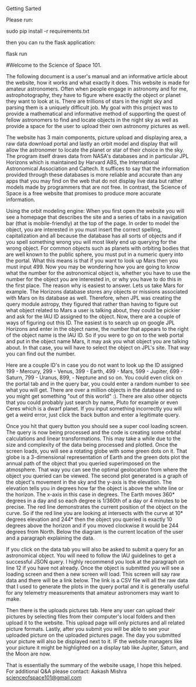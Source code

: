 Getting Sarted

Please run:

sudo pip install -r requirements.txt

then you can ru the flask application:

flask run


#Welcome to the Science of Space 101.

The following document is a user's manual and an informative article about the website, how it works and what exactly it does. This website is made for amateur astronomers. Often when people engage in astronomy and for me, astrophotography, they have to figure where exactly the object or planet they want to look at is. There are trillions of stars in the night sky and parsing them is a uniquely difficult job. My goal with this project was to provide a mathematical and informative method of supporting the quest of fellow astronomers to find and locate objects in the night sky as well as provide a space for the user to upload their own astronomy pictures as well.

The website has 3 main components, picture upload and displaying area, a raw data download portal and lastly an orbit model and display that will allow the astronomer to locate the planet or star of their choice in the sky. The program itself draws data from NASA's databases and in particular JPL Horizons which is maintained by Harvard ABS, the International Astronomical Association and Caltech. It suffices to say that the information provided through these databases is more reliable and accurate than any apps that you may find on the web that do not display live data but rather models made by programmers that are not free. In contrast, the Science of Space is a free website that promises to produce more accurate information.

Using the orbit modeling engine: When you first open the website you will see a homepage that describes the site and a series of tabs in a navigation bar (that is mobile-friendly) at the top of the page. In order to model the object, you are interested in you must insert the correct spelling, capitalization and all because the database has all sorts of objects and if you spell something wrong you will most likely end up querying for the wrong object. For common objects such as planets with orbiting bodies that are well known to the public sphere, you must put in a numeric query into the portal. What this means is that if you want to look up Mars then you must input 499. Now you may be wondering how you are going to know what the number for the astronomical object is, whether you have to use the number for the object you are interested in, or why you have to do this in the first place. The reason why is easiest to answer. Lets us take Mars for example. The Horizons database stores any objects or missions associated with Mars on its database as well. Therefore, when JPL was creating the query module astropy, they figured that rather than having to figure out what object related to Mars a user is talking about, they could be pickier and ask for the IAU ID assigned to the object. Now, there are a couple of ways of figuring out this ID. The easiest is to search up on google JPL Horizons and enter in the object name, the number that appears to the right of the object name is the IAU ID. So if you were to go on to the web portal and put in the object name Mars, it may ask you what object you are talking about. In that case, you will have to select the object on JPL's site. That way you can find out the number.

Here are a couple ID's in case you do not want to look up the ID assigned 199 - Mercury, 299 - Venus, 399 - Earth, 499 - Mars, 599 - Jupiter, 699 - Saturn, 799 - Uranus, 899, - Neptune and so on. You could even click on the portal tab and in the query bar, you could enter a random number to see what you will get. There are over a million objects in the database and so you might get something "out of this world" :). There are also other objects that you could probably just search by name, Pluto for example or even Ceres which is a dwarf planet. If you input something incorrectly you will get a weird error, just click the back button and enter a legitimate query.

Once you hit that query button you should see a super cool loading screen. The query is now being processed and the code is creating some orbital calculations and linear transformations. This may take a while due to the size and complexity of the data being processed and plotted. Once the screen loads, you will see a rotating globe with some green dots on it. That globe is a 3-dimensional representation of Earth and the green dots plot the annual path of the object that you queried superimposed on the atmosphere. That way you can see the optimal geolocation from where the object you queried can be viewed.
The second plot generated is a graph of the object's movement in the sky and the y-axis is the elevation. The elevation tells you in degrees how far the object is above the white line or the horizon. The x-axis in this case in degrees. The Earth moves 360* degrees in a day and so each degree is 1/360th of a day or 4 minutes to be precise. The red line demonstrates the current position of the object on the curve. So if the red line you are looking at intersects with the curve at 10* degrees elevation and 244* then the object you queried is exactly 10 degrees above the horizon and if you moved clockwise it would be 244 degrees from North. Below the diagram is the current location of the user and a paragraph explaining the data.

If you click on the data tab you will also be asked to submit a query for an astronomical object. You will need to follow the IAU guidelines to get a successful JSON query. I highly recommend you look at the paragraph on line 12 if you have not already. Once the object is submitted you will see a loading screen and then a new screen will load. This screen will say raw data and there will be a link below. The link is a CSV file will all the raw data that I used to generate the plots in the query portal and it is generally useful for any telemetry measurements that amateur astronomers may want to make.

Then there is the uploads pictures tab. Here any user can upload their pictures by selecting files from their computer's local folders and then upload it to the website. This upload page will only pictures and all related picture formats. Lastly, after you submit you will be able to see your uploaded picture on the uploaded pictures page. The day you submitted your picture will also be displayed next to it. IF the website managers like your picture it might be highlighted on a display tab like Jupiter, Saturn, and the Moon are now.

That is essentially the summary of the website usage, I hope this helped.
For additional Q&A please contact: Aakash Mishra scienceofspace101@gmail.com

